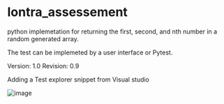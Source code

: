 # Iontra_assessement

python implemetation for returning the first, second, and nth number in a random generated array.

The test can be implemeted by a user interface or Pytest. 

Version: 1.0
Revision: 0.9

Adding a Test explorer snippet from Visual studio

![image](https://user-images.githubusercontent.com/60521669/201772325-6ab09eaa-6200-49c3-82b1-00008199f81d.png)
